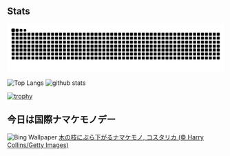 ## Stats
<picture>
  <source media="(prefers-color-scheme: dark)" srcset="https://raw.githubusercontent.com/ba230t/ba230t/output/github-contribution-grid-snake-dark.svg">
  <source media="(prefers-color-scheme: light)" srcset="https://raw.githubusercontent.com/ba230t/ba230t/output/github-contribution-grid-snake.svg">
  <img alt="github contribution grid snake animation" src="https://raw.githubusercontent.com/ba230t/ba230t/output/github-contribution-grid-snake.svg">
</picture>

<p align="left">
  <img alt="Top Langs" height="150px" src="https://github-readme-stats.vercel.app/api/top-langs/?username=ba230t&layout=compact&theme=transparent" />
  <img alt="github stats" height="150px" src="https://github-readme-stats.vercel.app/api?username=ba230t&theme=transparent" />
</p>

[![trophy](https://github-profile-trophy.vercel.app/?username=ba230t&theme=transparent&column=7)](https://github.com/ryo-ma/github-profile-trophy)


<!-- Bing Wallpaper Start -->
## 今日は国際ナマケモノデー
![Bing Wallpaper](https://www.bing.com/th?id=OHR.SmilingSloth_JA-JP4479144213_1920x1080.jpg&rf=LaDigue_1920x1080.jpg&pid=hp)
[木の枝にぶら下がるナマケモノ, コスタリカ (© Harry Collins/Getty Images)](https://www.bing.com/search?q=%E6%9C%A8%E3%81%AE%E6%9E%9D%E3%81%AB%E3%81%B6%E3%82%89%E4%B8%8B%E3%81%8C%E3%82%8B%E3%83%8A%E3%83%9E%E3%82%B1%E3%83%A2%E3%83%8E&form=hpcapt&filters=HpDate%3a%2220241019_1500%22)
<!-- Bing Wallpaper End -->
